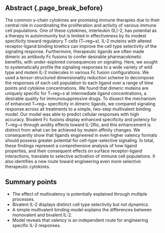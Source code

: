 ## Abstract {.page_break_before}

The common γ-chain cytokines are promising immune therapies due to their central role in coordinating the proliferation and activity of various immune cell populations. One of these cytokines, interleukin (IL)-2, has potential as a therapy in autoimmunity but is limited in effectiveness by its modest specificity toward regulatory T cells (T~reg~s). IL-2 muteins with altered receptor-ligand binding kinetics can improve the cell type selectivity of the signaling response. Furthermore, therapeutic ligands are often made dimeric as antibody Fc fusions to confer desirable pharmacokinetic benefits, with under-explored consequences on signaling. Here, we sought to systematically profile the signaling responses to a wide variety of wild type and mutein IL-2 molecules in various Fc fusion configurations. We used a tensor-structured dimensionality reduction scheme to decompose the responses of each cell population to each ligand over a range of time points and cytokine concentrations. We found that dimeric muteins are uniquely specific for T~reg~s at intermediate ligand concentrations, a desirable quality for immunosuppressive drugs. To dissect the mechanism of enhanced T~reg~ specificity in dimeric ligands, we compared signaling response across all treatments to a simple, two-step multivalent binding model. Our model was able to predict cellular responses with high accuracy. Bivalent Fc fusions display enhanced specificity and potency for T~reg~s through avidity effects toward IL-2Rα, and this enhancement is distinct from what can be achieved by mutein affinity changes. We consequently show that ligands engineered in even higher valency formats should possess greater potential for cell-type-selective signaling. In total, these findings represent a comprehensive analysis of how ligand properties, and their consequent effects on surface receptor-ligand interactions, translate to selective activation of immune cell populations. It also identifies a new route toward engineering even more selective therapeutic cytokines.

## Summary points

- The effect of multivalency is potentially explained through multiple processes.
- Bivalent IL-2 displays distinct cell type selectivity but not dynamics.
- A simple multivalent binding model explains the differences between monovalent and bivalent IL-2.
- Model reveals that valency is an independent route for engineering specific IL-2 responses.
